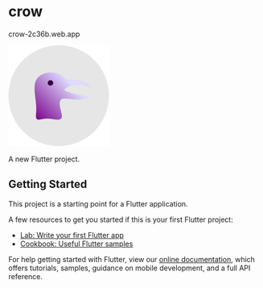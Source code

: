 # crow

crow-2c36b.web.app 

![Иллюстрация к проекту](https://github.com/ksenia312/crow/blob/6a7028b47f1b55cc602aa39adaa7a093257e45e5/assets/svg/icons/icon_dark.svg)

A new Flutter project.

## Getting Started

This project is a starting point for a Flutter application.

A few resources to get you started if this is your first Flutter project:

- [Lab: Write your first Flutter app](https://flutter.dev/docs/get-started/codelab)
- [Cookbook: Useful Flutter samples](https://flutter.dev/docs/cookbook)

For help getting started with Flutter, view our
[online documentation](https://flutter.dev/docs), which offers tutorials,
samples, guidance on mobile development, and a full API reference.
